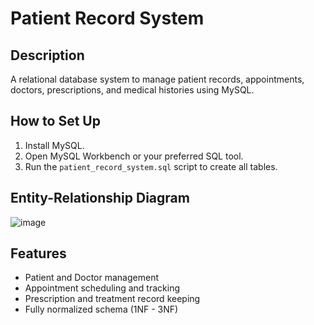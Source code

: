 # Patient Record System

## Description
A relational database system to manage patient records, appointments, doctors, prescriptions, and medical histories using MySQL.

## How to Set Up
1. Install MySQL.
2. Open MySQL Workbench or your preferred SQL tool.
3. Run the `patient_record_system.sql` script to create all tables.

## Entity-Relationship Diagram
![image](https://github.com/user-attachments/assets/f5553f2a-1e5e-4827-9cc9-da31019ed923)


## Features
- Patient and Doctor management
- Appointment scheduling and tracking
- Prescription and treatment record keeping
- Fully normalized schema (1NF - 3NF)

